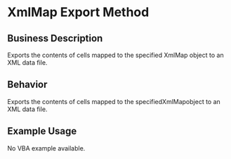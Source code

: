 # XmlMap Export Method

## Business Description
Exports the contents of cells mapped to the specified XmlMap object to an XML data file.

## Behavior
Exports the contents of cells mapped to the specifiedXmlMapobject to an XML data file.

## Example Usage
No VBA example available.
